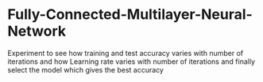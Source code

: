 # Fully-Connected-Multilayer-Neural-Network
Experiment to see how training and test accuracy varies with number of iterations and how Learning rate varies with number of iterations and  finally select the model which gives the best accuracy
